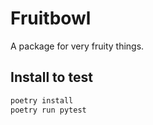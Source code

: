 # Fruitbowl

A package for very fruity things.

## Install to test

```ps1
poetry install
poetry run pytest
```
